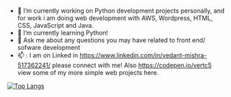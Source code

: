 - 🔭 I’m currently working on Python development projects personally, and for work i am doing web development with AWS, Wordpress, HTML, CSS, JavaScript and Java.
- 🌱 I’m currently learning Python!
- 💬 Ask me about any questions you may have related to front end/ sofware development
- 📫 : I am on Linked in https://www.linkedin.com/in/vedant-mishra-517362241/ please connect with me! Also https://codepen.io/vertc5 view some of my more simple web projects here.


[![Top Langs](https://github-readme-stats.vercel.app/api/top-langs/?username=Vertc5)](https://github.com/Vertc5/github-readme-stats)

